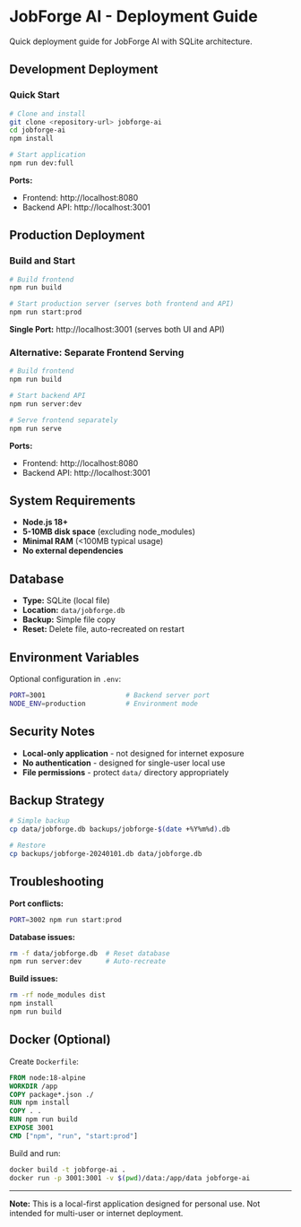 # JobForge AI - Deployment Guide

Quick deployment guide for JobForge AI with SQLite architecture.

## Development Deployment

### Quick Start
```bash
# Clone and install
git clone <repository-url> jobforge-ai
cd jobforge-ai
npm install

# Start application
npm run dev:full
```

**Ports:**
- Frontend: http://localhost:8080
- Backend API: http://localhost:3001

## Production Deployment

### Build and Start
```bash
# Build frontend
npm run build

# Start production server (serves both frontend and API)
npm run start:prod
```

**Single Port:** http://localhost:3001 (serves both UI and API)

### Alternative: Separate Frontend Serving
```bash
# Build frontend
npm run build

# Start backend API
npm run server:dev

# Serve frontend separately
npm run serve
```

**Ports:**
- Frontend: http://localhost:8080
- Backend API: http://localhost:3001

## System Requirements

- **Node.js 18+**
- **5-10MB disk space** (excluding node_modules)
- **Minimal RAM** (<100MB typical usage)
- **No external dependencies**

## Database

- **Type:** SQLite (local file)
- **Location:** `data/jobforge.db`
- **Backup:** Simple file copy
- **Reset:** Delete file, auto-recreated on restart

## Environment Variables

Optional configuration in `.env`:

```bash
PORT=3001                    # Backend server port
NODE_ENV=production          # Environment mode
```

## Security Notes

- **Local-only application** - not designed for internet exposure
- **No authentication** - designed for single-user local use
- **File permissions** - protect `data/` directory appropriately

## Backup Strategy

```bash
# Simple backup
cp data/jobforge.db backups/jobforge-$(date +%Y%m%d).db

# Restore
cp backups/jobforge-20240101.db data/jobforge.db
```

## Troubleshooting

**Port conflicts:**
```bash
PORT=3002 npm run start:prod
```

**Database issues:**
```bash
rm -f data/jobforge.db  # Reset database
npm run server:dev      # Auto-recreate
```

**Build issues:**
```bash
rm -rf node_modules dist
npm install
npm run build
```

## Docker (Optional)

Create `Dockerfile`:
```dockerfile
FROM node:18-alpine
WORKDIR /app
COPY package*.json ./
RUN npm install
COPY . .
RUN npm run build
EXPOSE 3001
CMD ["npm", "run", "start:prod"]
```

Build and run:
```bash
docker build -t jobforge-ai .
docker run -p 3001:3001 -v $(pwd)/data:/app/data jobforge-ai
```

---

**Note:** This is a local-first application designed for personal use. Not intended for multi-user or internet deployment. 